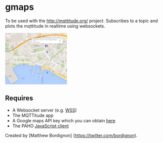 # gmaps

To be used with the http://mqttitude.org/ project. Subscribes to a topic and plots the mqttitude in realtime using websockets.

![Screenshot](screenshot.jpg)

## Requires

* A Websocket server (e.g. [WSS])
* The MQTTitude app
* A Google maps API key which you can obtain [here](https://code.google.com/apis/console)
* The PAHO [JavaScript client](http://git.eclipse.org/c/paho/org.eclipse.paho.mqtt.javascript.git/plain/src/mqttws31.js)


Created by [Matthew Bordignon] (https://twitter.com/bordignon).

  [wss]: https://github.com/stylpen/WSS/tree/mqtt
